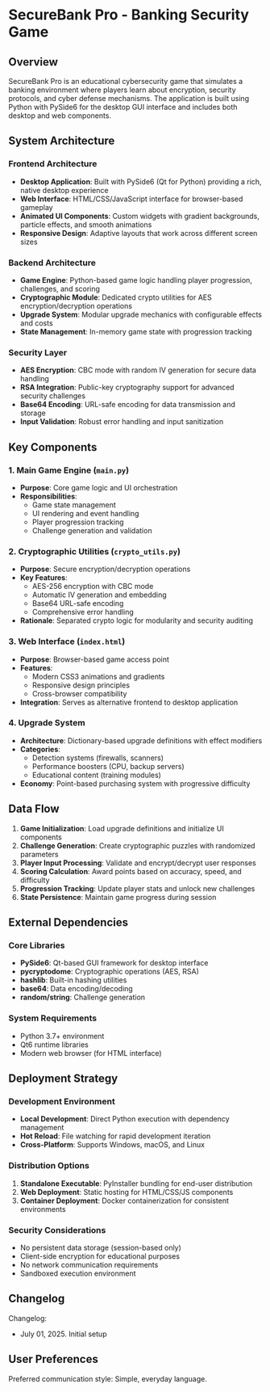 # SecureBank Pro - Banking Security Game

## Overview

SecureBank Pro is an educational cybersecurity game that simulates a banking environment where players learn about encryption, security protocols, and cyber defense mechanisms. The application is built using Python with PySide6 for the desktop GUI interface and includes both desktop and web components.

## System Architecture

### Frontend Architecture
- **Desktop Application**: Built with PySide6 (Qt for Python) providing a rich, native desktop experience
- **Web Interface**: HTML/CSS/JavaScript interface for browser-based gameplay
- **Animated UI Components**: Custom widgets with gradient backgrounds, particle effects, and smooth animations
- **Responsive Design**: Adaptive layouts that work across different screen sizes

### Backend Architecture
- **Game Engine**: Python-based game logic handling player progression, challenges, and scoring
- **Cryptographic Module**: Dedicated crypto utilities for AES encryption/decryption operations  
- **Upgrade System**: Modular upgrade mechanics with configurable effects and costs
- **State Management**: In-memory game state with progression tracking

### Security Layer
- **AES Encryption**: CBC mode with random IV generation for secure data handling
- **RSA Integration**: Public-key cryptography support for advanced security challenges
- **Base64 Encoding**: URL-safe encoding for data transmission and storage
- **Input Validation**: Robust error handling and input sanitization

## Key Components

### 1. Main Game Engine (`main.py`)
- **Purpose**: Core game logic and UI orchestration
- **Responsibilities**: 
  - Game state management
  - UI rendering and event handling
  - Player progression tracking
  - Challenge generation and validation

### 2. Cryptographic Utilities (`crypto_utils.py`)
- **Purpose**: Secure encryption/decryption operations
- **Key Features**:
  - AES-256 encryption with CBC mode
  - Automatic IV generation and embedding
  - Base64 URL-safe encoding
  - Comprehensive error handling
- **Rationale**: Separated crypto logic for modularity and security auditing

### 3. Web Interface (`index.html`)
- **Purpose**: Browser-based game access point
- **Features**:
  - Modern CSS3 animations and gradients
  - Responsive design principles
  - Cross-browser compatibility
- **Integration**: Serves as alternative frontend to desktop application

### 4. Upgrade System
- **Architecture**: Dictionary-based upgrade definitions with effect modifiers
- **Categories**: 
  - Detection systems (firewalls, scanners)
  - Performance boosters (CPU, backup servers)
  - Educational content (training modules)
- **Economy**: Point-based purchasing system with progressive difficulty

## Data Flow

1. **Game Initialization**: Load upgrade definitions and initialize UI components
2. **Challenge Generation**: Create cryptographic puzzles with randomized parameters
3. **Player Input Processing**: Validate and encrypt/decrypt user responses
4. **Scoring Calculation**: Award points based on accuracy, speed, and difficulty
5. **Progression Tracking**: Update player stats and unlock new challenges
6. **State Persistence**: Maintain game progress during session

## External Dependencies

### Core Libraries
- **PySide6**: Qt-based GUI framework for desktop interface
- **pycryptodome**: Cryptographic operations (AES, RSA)
- **hashlib**: Built-in hashing utilities
- **base64**: Data encoding/decoding
- **random/string**: Challenge generation

### System Requirements
- Python 3.7+ environment
- Qt6 runtime libraries
- Modern web browser (for HTML interface)

## Deployment Strategy

### Development Environment
- **Local Development**: Direct Python execution with dependency management
- **Hot Reload**: File watching for rapid development iteration
- **Cross-Platform**: Supports Windows, macOS, and Linux

### Distribution Options
1. **Standalone Executable**: PyInstaller bundling for end-user distribution
2. **Web Deployment**: Static hosting for HTML/CSS/JS components
3. **Container Deployment**: Docker containerization for consistent environments

### Security Considerations
- No persistent data storage (session-based only)
- Client-side encryption for educational purposes
- No network communication requirements
- Sandboxed execution environment

## Changelog

Changelog:
- July 01, 2025. Initial setup

## User Preferences

Preferred communication style: Simple, everyday language.